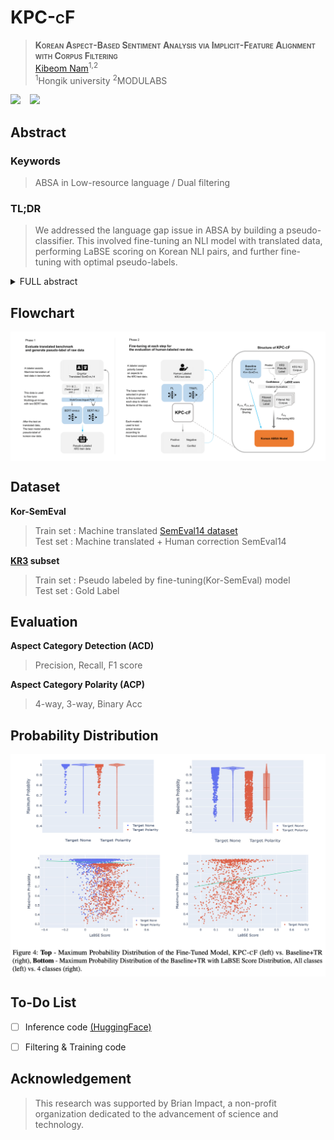 # <span style="font-variant:small-caps;">KPC-cF</span> 

> **<span style="font-variant:small-caps;">Korean Aspect-Based Sentiment Analysis via Implicit-Feature Alignment with Corpus Filtering**<br>
> [Kibeom Nam](https://www.linkedin.com/in/Kibeom-nam/)<sup>1,2</sup>   
> <sup>1</sup>Hongik university <sup>2</sup>MODULABS



<a href="https://arxiv.org/abs/2407.00342"><img src="https://img.shields.io/static/v1?label=Paper&message=Arxiv:KPC-cF&color=red&logo=arxiv"></a> &ensp;
<a href="https://huggingface.co/KorABSA/KPC-cF"><img src="https://img.shields.io/badge/Model-Checkpoints-blue"></a> &ensp;


## Abstract
### Keywords
> ABSA in Low-resource language / Dual filtering
### TL;DR
>  We addressed the language gap issue in ABSA by building a pseudo-classifier. This involved fine-tuning an NLI model with translated data, performing LaBSE scoring on Korean NLI pairs, and further fine-tuning with optimal pseudo-labels.

<details><summary>FULL abstract</summary>
> Investigations into Aspect-Based Sentiment Analysis (ABSA) for Korean industrial reviews are notably lacking in the existing literature. Our research proposes an intuitive and effective framework for ABSA in low-resource languages such as Korean. It optimizes prediction labels by integrating translated benchmark and unlabeled Korean data. Using a model fine-tuned on translated data, we pseudo-labeled the actual Korean NLI set. Subsequently, we applied LaBSE and MSP-based filtering to this pseudo-NLI set as implicit feature, enhancing Aspect Category Detection and Polarity determination through additional training. Incorporating dual filtering, this model bridged dataset gaps, achieving positive results in Korean ABSA with minimal resources. Through additional data injection pipelines, our approach aims to utilize high-resource data and construct effective models within communities, whether corporate or individual, in low-resource language countries. Compared to English ABSA, our framework showed an approximately 3% difference in F1 scores and accuracy. We release the dataset and our code for Korean ABSA, at this link: https://github.com/namkibeom/KPC-cF.
</details>

## Flowchart
<p align="center">
  <img align="middle" width="850" src="image/paper_figure(3).png">
</p>

## Dataset
**Kor-SemEval**
> Train set : Machine translated [SemEval14 dataset](https://github.com/HSLCY/ABSA-BERT-pair)   
> Test set : Machine translated + Human 
correction SemEval14

**[KR3](https://github.com/yejoon-lee/kr3) subset**
> Train set : Pseudo labeled by fine-tuning(Kor-SemEval) model   
> Test set : Gold Label

## Evaluation 

**Aspect Category Detection (ACD)**
> Precision, Recall, F1 score

**Aspect Category Polarity (ACP)**
> 4-way, 3-way, Binary Acc

<!--
**KR3 test**
<p align="center">
  <img src="image/paper_figure(4).png" width="500" height="150">
</p>

## Embedding Visualization

<p align="center">
  <img src="image/Figure_tSNE.png" style="max-width: 350px; height: auto;" alt="">
</p>
-->
<!--
## Performance of ACD and ACP during fine-tuning 

<p align="center">
 <img src="image/paper_plot.png" width="600" height="600">
</p>
-->

## Probability Distribution

<p align="center">
  <img align="middle" width=“750" src="image/Figure_ProbDist.png">
</p>

## To-Do List

- [ ]  Inference code [(HuggingFace)](https://huggingface.co/KorABSA)
- [ ]  Filtering & Training code
  


## Acknowledgement
> This research was supported by Brian Impact, a non-profit organization dedicated to the advancement of science and technology.
